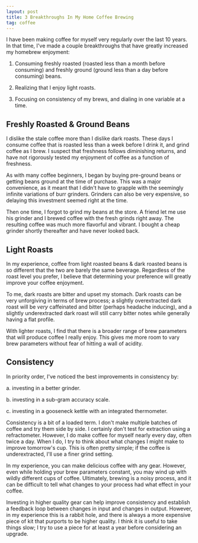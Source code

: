 ```yaml
---
layout: post
title: 3 Breakthroughs In My Home Coffee Brewing
tag: coffee
---
```


I have been making coffee for myself very regularly over the last 10 years. In that time, I've made a couple breakthroughs that have greatly increased my homebrew enjoyment:

1. Consuming freshly roasted (roasted less than a month before consuming) and freshly ground (ground less than a day before consuming) beans.

2. Realizing that I enjoy light roasts.

3. Focusing on consistency of my brews, and dialing in one variable at a time.

## Freshly Roasted & Ground Beans

I dislike the stale coffee more than I dislike dark roasts. These days I consume coffee that is roasted less than a week before I drink it, and grind coffee as I brew. I suspect that freshness follows diminishing returns, and have not rigorously tested my enjoyment of coffee as a function of freshness.

As with many coffee beginners, I began by buying pre-ground beans or getting beans ground at the time of purchase. This was a major convenience, as it meant that I didn't have to grapple with the seemingly infinite variations of burr grinders. Grinders can also be very expensive, so delaying this investment seemed right at the time.

Then one time, I forgot to grind my beans at the store. A friend let me use his grinder and I brewed coffee with the fresh grinds right away. The resulting coffee was much more flavorful and vibrant. I bought a cheap grinder shortly thereafter and have never looked back.

## Light Roasts

In my experience, coffee from light roasted beans & dark roasted beans is so different that the two are barely the same beverage. Regardless of the roast level you prefer, I believe that determining your preference will greatly improve your coffee enjoyment.

To me, dark roasts are bitter and upset my stomach. Dark roasts can be very unforgiving in terms of brew process; a slightly overextracted dark roast will be _very_ caffeinated and bitter (perhaps headache inducing), and a slightly underextracted dark roast will still carry bitter notes while generally having a flat profile.

With lighter roasts, I find that there is a broader range of brew parameters that will produce coffee I really enjoy. This gives me more room to vary brew parameters without fear of hitting a wall of acidity.

## Consistency

In priority order, I've noticed the best improvements in consistency by:

a. investing in a better grinder.

b. investing in a sub-gram accuracy scale.

c. investing in a gooseneck kettle with an integrated thermometer.

Consistency is a bit of a loaded term. I don't make multiple batches of coffee and try them side by side. I certainly don't test for extraction using a refractometer. However, I do make coffee for myself nearly every day, often twice a day. When I do, I try to think about what changes I might make to improve tomorrow's cup. This is often pretty simple; if the coffee is underextracted, I'll use a finer grind setting.

In my experience, you can make delicious coffee with any gear. However, even while holding your brew parameters constant, you may wind up with wildly different cups of coffee. Ultimately, brewing is a noisy process, and it can be difficult to tell what changes to your process had what effect in your coffee.

Investing in higher quality gear can help improve consistency and establish a feedback loop between changes in input and changes in output. However, in my experience this is a rabbit hole, and there is always a more expensive piece of kit that purports to be higher quality. I think it is useful to take things slow; I try to use a piece for at least a year before considering an upgrade.